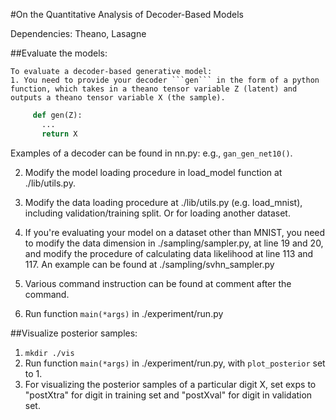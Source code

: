 #On the Quantitative Analysis of Decoder-Based Models


Dependencies: Theano, Lasagne 
 
##Evaluate the models:

    To evaluate a decoder-based generative model:
    1. You need to provide your decoder ```gen``` in the form of a python function, which takes in a theano tensor variable Z (latent) and outputs a theano tensor variable X (the sample).
   
   ```python
        def gen(Z):
          ... 
          return X
   ```
     
   Examples of a decoder can be found in nn.py: e.g., ```gan_gen_net10()```.
    
   2. Modify the model loading procedure in load_model function at ./lib/utils.py.

   3. Modify the data loading procedure at ./lib/utils.py (e.g. load_mnist), including validation/training split. Or for loading another dataset.

   4. If you're evaluating your model on a dataset other than MNIST, you need to modify the data dimension in ./sampling/sampler.py, at line 19 and 20, and modify the procedure of calculating data likelihood at line 113 and 117. An example can be found at ./sampling/svhn_sampler.py 

   5. Various command instruction can be found at comment after the command.

   6. Run function ```main(*args)``` in ./experiment/run.py
    
    

##Visualize posterior samples:

   1. ```mkdir ./vis```
   2. Run function ```main(*args)``` in ./experiment/run.py, with ```plot_posterior``` set to 1.
   3. For visualizing the posterior samples of a particular digit X, set exps to "postXtra" for digit in training set and "postXval" for digit in validation set.


 




